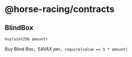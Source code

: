 # @horse-racing/contracts

## BlindBox

`buy(uint256 amount)`

Buy Blind Box，5AVAX per，`require(value == 5 * amount)`
